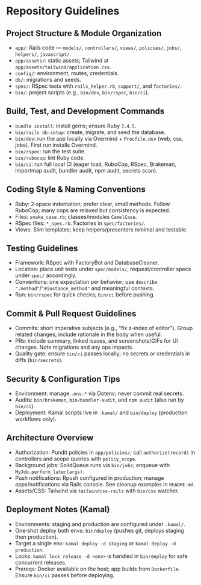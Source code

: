 # Repository Guidelines

## Project Structure & Module Organization

- `app/`: Rails code — `models/`, `controllers/`, `views/`, `policies/`, `jobs/`, `helpers/`, `javascript/`.
- `app/assets/`: static assets; Tailwind at `app/assets/tailwind/application.css`.
- `config/`: environment, routes, credentials.
- `db/`: migrations and seeds.
- `spec/`: RSpec tests with `rails_helper.rb`, `support/`, and `factories/`.
- `bin/`: project scripts (e.g., `bin/dev`, `bin/rspec`, `bin/ci`).

## Build, Test, and Development Commands

- `bundle install`: install gems; ensure Ruby `3.4.5`.
- `bin/rails db:setup`: create, migrate, and seed the database.
- `bin/dev`: run the app locally via Overmind + `Procfile.dev` (web, css, jobs). First run installs Overmind.
- `bin/rspec`: run the test suite.
- `bin/rubocop`: lint Ruby code.
- `bin/ci`: run full local CI (eager load, RuboCop, RSpec, Brakeman, importmap audit, bundler audit, npm audit, secrets scan).

## Coding Style & Naming Conventions

- Ruby: 2‑space indentation; prefer clear, small methods. Follow RuboCop; many cops are relaxed but consistency is expected.
- Files: `snake_case.rb`; classes/modules `CamelCase`.
- RSpec files: `*_spec.rb`. Factories in `spec/factories/`.
- Views: Slim templates; keep helpers/presenters minimal and testable.

## Testing Guidelines

- Framework: RSpec with FactoryBot and DatabaseCleaner.
- Location: place unit tests under `spec/models/`, request/controller specs under `spec/` accordingly.
- Conventions: one expectation per behavior; use `describe ".method"`/`"#instance_method"` and meaningful contexts.
- Run: `bin/rspec` for quick checks; `bin/ci` before pushing.

## Commit & Pull Request Guidelines

- Commits: short imperative subjects (e.g., "fix z-index of editor"). Group related changes; include rationale in the body when useful.
- PRs: include summary, linked issues, and screenshots/GIFs for UI changes. Note migrations and any ops impacts.
- Quality gate: ensure `bin/ci` passes locally; no secrets or credentials in diffs (`bin/secrets`).

## Security & Configuration Tips

- Environment: manage `.env.*` via Dotenv; never commit real secrets.
- Audits: `bin/brakeman`, `bin/bundler-audit`, and `npm audit` (also run by `bin/ci`).
- Deployment: Kamal scripts live in `.kamal/` and `bin/deploy` (production workflows only).

## Architecture Overview

- Authorization: Pundit policies in `app/policies/`; call `authorize(record)` in controllers and scope queries with `policy_scope`.
- Background jobs: SolidQueue runs via `bin/jobs`; enqueue with `MyJob.perform_later(args)`.
- Push notifications: Rpush configured in production; manage apps/notifications via Rails console. See cleanup examples in `README.md`.
- Assets/CSS: Tailwind via `tailwindcss-rails` with `bin/css` watcher.

## Deployment Notes (Kamal)

- Environments: staging and production are configured under `.kamal/`.
- One‑shot deploy both envs: `bin/deploy` (pushes git, deploys staging then production).
- Target a single env: `kamal deploy -d staging` or `kamal deploy -d production`.
- Locks: `kamal lock release -d <env>` is handled in `bin/deploy` for safe concurrent releases.
- Prereqs: Docker available on the host; app builds from `Dockerfile`. Ensure `bin/ci` passes before deploying.
